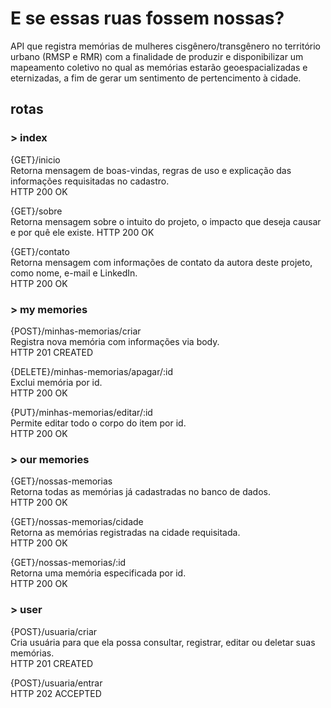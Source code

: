 # E se essas ruas fossem nossas?

API que registra memórias de mulheres cisgênero/transgênero no território urbano (RMSP e RMR) com a finalidade de produzir e disponibilizar um mapeamento coletivo no qual as memórias estarão geoespacializadas e eternizadas, a fim de gerar um sentimento de pertencimento à cidade.


## rotas

### > index
{GET}/inicio    
Retorna mensagem de boas-vindas, regras de uso e explicação das informações requisitadas no cadastro.  
HTTP 200 OK  

{GET}/sobre  
Retorna mensagem sobre o intuito do projeto, o impacto que deseja causar e por quê ele existe. 
HTTP 200 OK  

{GET}/contato  
Retorna mensagem com informações de contato da autora deste projeto, como nome, e-mail e LinkedIn.  
HTTP 200 OK  


### > my memories
{POST}/minhas-memorias/criar  
Registra nova memória com informações via body.  
HTTP 201 CREATED  

{DELETE}/minhas-memorias/apagar/:id  
Exclui memória por id.  
HTTP 200 OK   

{PUT}/minhas-memorias/editar/:id  
Permite editar todo o corpo do item por id.  
HTTP 200 OK  


### > our memories
{GET}/nossas-memorias  
Retorna todas as memórias já cadastradas no banco de dados.  
HTTP 200 OK 

{GET}/nossas-memorias/cidade  
Retorna as memórias registradas na cidade requisitada.  
HTTP 200 OK  

{GET}/nossas-memorias/:id  
Retorna uma memória especificada por id.  
HTTP 200 OK 


### > user
{POST}/usuaria/criar  
Cria usuária para que ela possa consultar, registrar, editar ou deletar suas memórias.  
HTTP 201 CREATED  

{POST}/usuaria/entrar  
HTTP 202 ACCEPTED  
